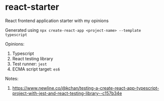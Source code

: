 # react-starter
React frontend application starter with my opinions

Generated using `npx create-react-app <project-name> --template typescript`

Opinions:
1. Typescript
2. React testing library
3. Test runner: `jest`
4. ECMA script target: `es6`

Notes: 
1. https://www.newline.co/@kchan/testing-a-create-react-app-typescript-project-with-jest-and-react-testing-library--c157b34e